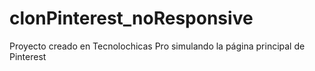 # clonPinterest_noResponsive
Proyecto creado en Tecnolochicas Pro simulando la página principal de Pinterest
